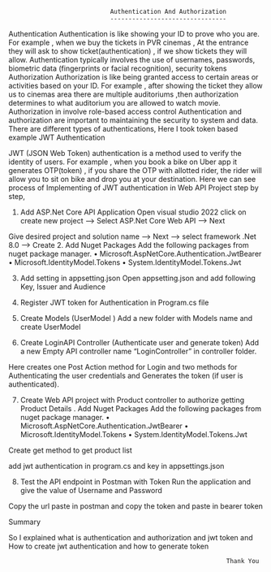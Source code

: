                                 Authentication And Authorization
                                --------------------------------
Authentication
Authentication is like showing your ID to prove who you are. For example , when we buy the tickets in PVR cinemas , At the entrance they will ask to show ticket(authentication) , if we show tickets they will allow.
Authentication  typically involves the use of usernames, passwords, biometric data (fingerprints or facial recognition), security tokens
Authorization
Authorization is like being granted access to certain areas or activities based on your ID. For example , after showing the ticket they allow us to cinemas area there are multiple auditoriums ,then authorization determines to what auditorium you are allowed to watch movie.
Authorization in involve role-based access control
Authentication and authorization are important to maintaining the security to system and data.
There are different types of authentications, Here I took token based example
JWT Authentication

JWT (JSON Web Token) authentication is a method used to verify the identity of users.
For example , when you book a bike on Uber app it generates OTP(token) , if you share the OTP with allotted rider, the rider will allow you to sit on bike and drop you at your destination.
Here we can see process of Implementing of JWT authentication in Web API Project step by step,
1. Add ASP.Net Core API Application
Open visual studio 2022 click on create new project --> Select ASP.Net Core Web API --> Next

Give desired project and solution name --> Next --> select framework .Net 8.0 --> Create
2. Add Nuget Packages 
Add the following packages from nuget package manager.
•	Microsoft.AspNetCore.Authentication.JwtBearer
•	Microsoft.IdentityModel.Tokens
•	System.IdentityModel.Tokens.Jwt

3. Add setting in appsetting.json
Open appsetting.json and add following Key, Issuer and Audience
 
4. Register JWT token for Authentication in Program.cs file
 


5. Create Models (UserModel )
Add a new folder with Models name and create  UserModel 
 
6. Create LoginAPI Controller (Authenticate user and generate token)
Add a new Empty API controller name “LoginController” in controller folder.
 
Here creates one Post Action method for Login and two methods for Authenticating the user credentials and Generates the token (if user is authenticated).
 
 
 
 
7. Create Web API project with Product controller  to authorize getting Product Details 
. Add Nuget Packages 
Add the following packages from nuget package manager.
•	Microsoft.AspNetCore.Authentication.JwtBearer
•	Microsoft.IdentityModel.Tokens
•	System.IdentityModel.Tokens.Jwt


Create get method to get product list
 

add jwt authentication in program.cs and key in appsettings.json
 
 
8. Test the API endpoint in Postman with Token
Run the application and 
 give the value of Username and Password
 
Copy the url paste in postman and copy the token and paste in bearer token
 
Summary

So I explained what is authentication and authorization and jwt token and How to create jwt authentication and how to generate token

                                                                Thank You






